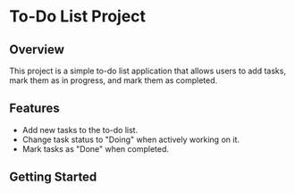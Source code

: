 # To-Do List Project

## Overview

This project is a simple to-do list application that allows users to add tasks, mark them as in progress, and mark them as completed.

## Features

- Add new tasks to the to-do list.
- Change task status to "Doing" when actively working on it.
- Mark tasks as "Done" when completed.

## Getting Started



